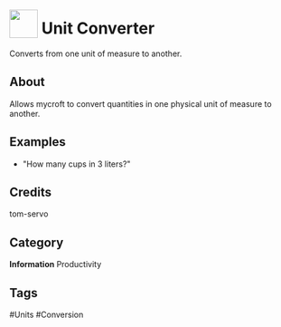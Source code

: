 # <img src="https://raw.githack.com/FortAwesome/Font-Awesome/master/svgs/solid/robot.svg" card_color="#40DBB0" width="50" height="50" style="vertical-align:bottom"/> Unit Converter
Converts from one unit of measure to another.

## About
Allows mycroft to convert quantities in one physical unit of measure to another.

## Examples
* "How many cups in 3 liters?"

## Credits
tom-servo

## Category
**Information**
Productivity

## Tags
#Units
#Conversion

